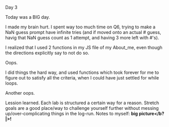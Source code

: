 Day 3

Today was a BIG day.
 
I made my brain hurt. I spent way too much time on Q6, trying to make a NaN guess prompt have infinite tries (and if moved onto an actual # guess, havig that NaN guess count as 1 attempt, and having 3 more left with #'s).

I realized that I used 2 functions in my JS file of my About_me, even though the directions explicitly say to not do so.

Oops.

I did things the hard way, and used functions which took forever for me to figure out to satisfy all the criteria, when I could have just settled for while loops.

Another oops.

Lession learned. Each lab is structured a certain way for a reason. Stretch goals are a good place/way to challenge yourself further without messing up/over-complicating things in the log-run. Notes to myself: <b>big picture</b?|>!

